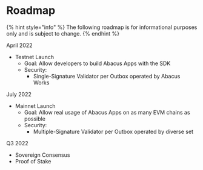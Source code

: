 # Roadmap

{% hint style="info" %}
The following roadmap is for informational purposes only and is subject to change.
{% endhint %}

April 2022

* Testnet Launch
  * Goal: Allow developers to build Abacus Apps with the SDK
  * Security:
    * Single-Signature Validator per Outbox operated by Abacus Works

July 2022

* Mainnet Launch
  * Goal: Allow real usage of Abacus Apps on as many EVM chains as possible
  * Security:
    * Multiple-Signature Validator per Outbox operated by diverse set

Q3 2022

* Sovereign Consensus
* Proof of Stake



